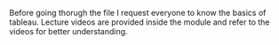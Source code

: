 Before going thorugh the file I request everyone to know the basics of tableau. Lecture videos are provided inside the module 
and refer to the videos for better understanding.
